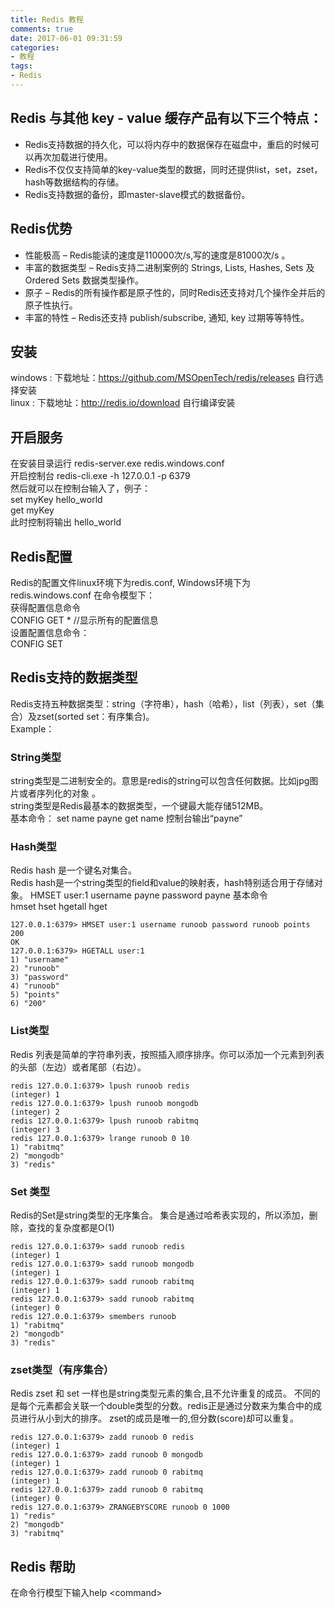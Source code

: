 ```yaml
---
title: Redis 教程
comments: true
date: 2017-06-01 09:31:59
categories:
- 教程
tags:
- Redis
---
```


## Redis 与其他 key - value 缓存产品有以下三个特点：
+ Redis支持数据的持久化，可以将内存中的数据保存在磁盘中，重启的时候可以再次加载进行使用。
+ Redis不仅仅支持简单的key-value类型的数据，同时还提供list，set，zset，hash等数据结构的存储。
+ Redis支持数据的备份，即master-slave模式的数据备份。
## Redis优势
+ 性能极高 – Redis能读的速度是110000次/s,写的速度是81000次/s 。
+ 丰富的数据类型 – Redis支持二进制案例的 Strings, Lists, Hashes, Sets 及 Ordered Sets 数据类型操作。
+ 原子 – Redis的所有操作都是原子性的，同时Redis还支持对几个操作全并后的原子性执行。
+ 丰富的特性 – Redis还支持 publish/subscribe, 通知, key 过期等等特性。
## 安装
windows : 下载地址：<https://github.com/MSOpenTech/redis/releases>  自行选择安装  
linux : 下载地址：<http://redis.io/download> 自行编译安装
## 开启服务
在安装目录运行 redis-server.exe redis.windows.conf   
开启控制台  redis-cli.exe -h 127.0.0.1 -p 6379   
然后就可以在控制台输入了，例子：  
set myKey hello_world  
get myKey  
此时控制将输出 hello_world  
## Redis配置
Redis的配置文件linux环境下为redis.conf, Windows环境下为redis.windows.conf 
在命令模型下：  
获得配置信息命令  
CONFIG GET *   //显示所有的配置信息  
设置配置信息命令：   
CONFIG SET  
## Redis支持的数据类型
Redis支持五种数据类型：string（字符串），hash（哈希），list（列表），set（集合）及zset(sorted set：有序集合)。  
Example：  
### String类型
string类型是二进制安全的。意思是redis的string可以包含任何数据。比如jpg图片或者序列化的对象 。  
string类型是Redis最基本的数据类型，一个键最大能存储512MB。  
基本命令：
set name payne
get name
控制台输出“payne”
### Hash类型
Redis hash 是一个键名对集合。  
Redis hash是一个string类型的field和value的映射表，hash特别适合用于存储对象。
HMSET user:1 username payne password payne
基本命令  
hmset
hset
hgetall
hget
```
127.0.0.1:6379> HMSET user:1 username runoob password runoob points 200
OK
127.0.0.1:6379> HGETALL user:1
1) "username"
2) "runoob"
3) "password"
4) "runoob"
5) "points"
6) "200"
```
### List类型
Redis 列表是简单的字符串列表，按照插入顺序排序。你可以添加一个元素到列表的头部（左边）或者尾部（右边）。  

```
redis 127.0.0.1:6379> lpush runoob redis
(integer) 1
redis 127.0.0.1:6379> lpush runoob mongodb
(integer) 2
redis 127.0.0.1:6379> lpush runoob rabitmq
(integer) 3
redis 127.0.0.1:6379> lrange runoob 0 10
1) "rabitmq"
2) "mongodb"
3) "redis"
```
### Set 类型
Redis的Set是string类型的无序集合。
集合是通过哈希表实现的，所以添加，删除，查找的复杂度都是O(1)
```
redis 127.0.0.1:6379> sadd runoob redis
(integer) 1
redis 127.0.0.1:6379> sadd runoob mongodb
(integer) 1
redis 127.0.0.1:6379> sadd runoob rabitmq
(integer) 1
redis 127.0.0.1:6379> sadd runoob rabitmq
(integer) 0
redis 127.0.0.1:6379> smembers runoob
1) "rabitmq"
2) "mongodb"
3) "redis"
```
### zset类型（有序集合）
Redis zset 和 set 一样也是string类型元素的集合,且不允许重复的成员。
不同的是每个元素都会关联一个double类型的分数。redis正是通过分数来为集合中的成员进行从小到大的排序。
zset的成员是唯一的,但分数(score)却可以重复。

```
redis 127.0.0.1:6379> zadd runoob 0 redis
(integer) 1
redis 127.0.0.1:6379> zadd runoob 0 mongodb
(integer) 1
redis 127.0.0.1:6379> zadd runoob 0 rabitmq
(integer) 1
redis 127.0.0.1:6379> zadd runoob 0 rabitmq
(integer) 0
redis 127.0.0.1:6379> ZRANGEBYSCORE runoob 0 1000
1) "redis"
2) "mongodb"
3) "rabitmq"
```
## Redis 帮助
在命令行模型下输入help \<command\>
